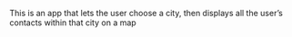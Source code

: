 This is an app that lets the user choose a city, then displays all
the user’s contacts within that city on a map
